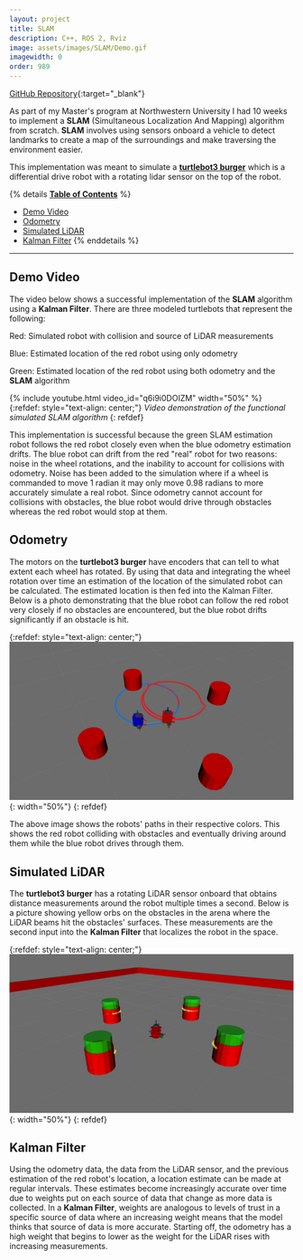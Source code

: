 ```yaml
---
layout: project
title: SLAM
description: C++, ROS 2, Rviz
image: assets/images/SLAM/Demo.gif
imagewidth: 0
order: 989
---
```


[GitHub Repository](https://github.com/Alves-Zach/SLAM.git){:target="_blank"}

As part of my Master's program at Northwestern University I had 10 weeks to implement a **SLAM** (Simultaneous Localization And Mapping) algorithm from scratch. **SLAM** involves using sensors onboard a vehicle to detect landmarks to create a map of the surroundings and make traversing the environment easier.

This implementation was meant to simulate a [**turtlebot3 burger**](https://www.turtlebot.com/turtlebot3/) which is a differential drive robot with a rotating lidar sensor on the top of the robot.

{% details **<u>Table of Contents</u>** %}
- [Demo Video](#demo-video)
- [Odometry](#odometry)
- [Simulated LiDAR](#simulated-lidar)
- [Kalman Filter](#kalman-filter)
{% enddetails %}

****
## Demo Video
The video below shows a successful implementation of the **SLAM** algorithm using a **Kalman Filter**. There are three modeled turtlebots that represent the following:

Red: Simulated robot with collision and source of LiDAR measurements

Blue: Estimated location of the red robot using only odometry

Green: Estimated location of the red robot using both odometry and the **SLAM** algorithm

{% include youtube.html video_id="q6i9i0DOIZM" width="50%" %}
{:refdef: style="text-align: center;"}
_Video demonstration of the functional simulated SLAM algorithm_
{: refdef}

This implementation is successful because the green SLAM estimation robot follows the red robot closely even when the blue odometry estimation drifts. The blue robot can drift from the red "real" robot for two reasons: noise in the wheel rotations, and the inability to account for collisions with odometry. Noise has been added to the simulation where if a wheel is commanded to move 1 radian it may only move 0.98 radians to more accurately simulate a real robot. Since odometry cannot account for collisions with obstacles, the blue robot would drive through obstacles whereas the red robot would stop at them.

## Odometry
The motors on the **turtlebot3 burger** have encoders that can tell to what extent each wheel has rotated. By using that data and integrating the wheel rotation over time an estimation of the location of the simulated robot can be calculated. The estimated location is then fed into the Kalman Filter. Below is a photo demonstrating that the blue robot can follow the red robot very closely if no obstacles are encountered, but the blue robot drifts significantly if an obstacle is hit.

{:refdef: style="text-align: center;"}
![Demonstrating the odometry calculations](/assets/images/SLAM/Odometry.png){: width="50%"}
{: refdef}

The above image shows the robots' paths in their respective colors. This shows the red robot colliding with obstacles and eventually driving around them while the blue robot drives through them.

## Simulated LiDAR
The **turtlebot3 burger** has a rotating LiDAR sensor onboard that obtains distance measurements around the robot multiple times a second. Below is a picture showing yellow orbs on the obstacles in the arena where the LiDAR beams hit the obstacles' surfaces. These measurements are the second input into the **Kalman Filter** that localizes the robot in the space.

{:refdef: style="text-align: center;"}
![Demonstrating the simulated LiDAR](/assets/images/SLAM/LiDAR.png){: width="50%"}
{: refdef}

## Kalman Filter
Using the odometry data, the data from the LiDAR sensor, and the previous estimation of the red robot's location, a location estimate can be made at regular intervals. These estimates become increasingly accurate over time due to weights put on each source of data that change as more data is collected. In a **Kalman Filter**, weights are analogous to levels of trust in a specific source of data where an increasing weight means that the model thinks that source of data is more accurate. Starting off, the odometry has a high weight that begins to lower as the weight for the LiDAR rises with increasing measurements.